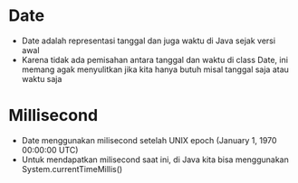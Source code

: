 # Date

- Date adalah representasi tanggal dan juga waktu di Java sejak versi awal
- Karena tidak ada pemisahan antara tanggal dan waktu di class Date, ini memang agak menyulitkan jika kita hanya butuh misal tanggal saja atau waktu saja

# Millisecond

- Date menggunakan milisecond setelah UNIX epoch (January 1, 1970 00:00:00 UTC)
- Untuk mendapatkan milisecond saat ini, di Java kita bisa menggunakan System.currentTimeMillis()